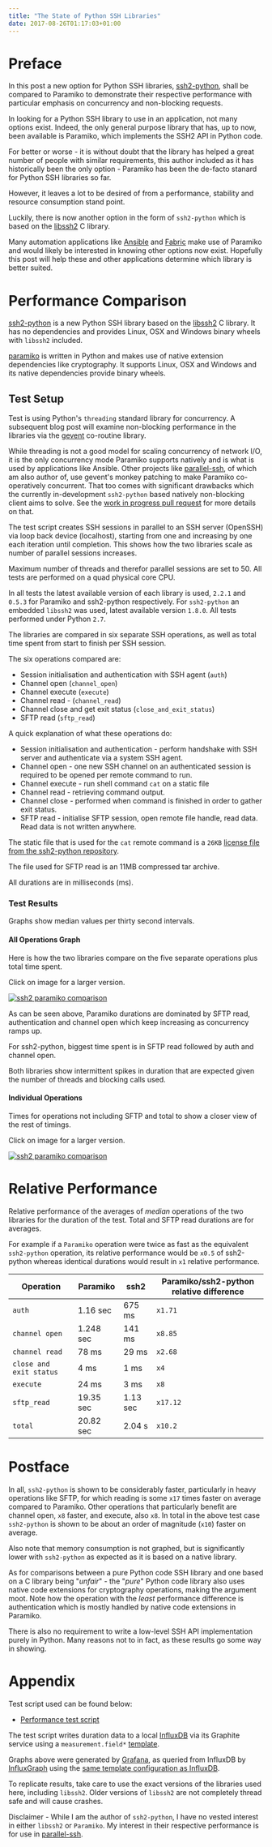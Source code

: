 ```yaml
---
title: "The State of Python SSH Libraries"
date: 2017-08-26T01:17:03+01:00
---
```


# Preface

In this post a new option for Python SSH libraries, [ssh2-python](https://github.com/ParallelSSH/ssh2-python), shall be compared to Paramiko to demonstrate their respective performance with particular emphasis on concurrency and non-blocking requests.

In looking for a Python SSH library to use in an application, not many options exist. Indeed, the only general purpose library that has, up to now, been available is Paramiko, which implements the SSH2 API in Python code.

For better or worse - it is without doubt that the library has helped a great number of people with similar requirements, this author included as it has historically been the only option - Paramiko has been the de-facto stanard for Python SSH libraries so far.

However, it leaves a lot to be desired of from a performance, stability and resource consumption stand point.

Luckily, there is now another option in the form of `ssh2-python` which is based on the [libssh2](https://www.libssh2.org) C library.

Many automation applications like [Ansible](https://www.ansible.com/) and [Fabric](https://github.com/fabric/fabric) make use of Paramiko and would likely be interested in knowing other options now exist. Hopefully this post will help these and other applications determine which library is better suited.


# Performance Comparison

[ssh2-python](https://github.com/ParallelSSH/ssh2-python) is a new Python SSH library based on the [libssh2](https://www.libssh2.org) C library. It has no dependencies and provides Linux, OSX and Windows binary wheels with `libssh2` included.

[paramiko](https://github.com/paramiko/paramiko) is written in Python and makes use of native extension dependencies like cryptography. It supports Linux, OSX and Windows and its native dependencies provide binary wheels.


## Test Setup

Test is using Python's `threading` standard library for concurrency. A subsequent blog post will examine non-blocking performance in the libraries via the [gevent](http://gevent.org) co-routine library. 

While threading is not a good model for scaling concurrency of network I/O, it is the only concurrency mode Paramiko supports natively and is what is used by applications like Ansible. Other projects like [parallel-ssh](https://github.com/ParallelSSH/parallel-ssh), of which am also author of, use gevent's monkey patching to make Paramiko co-operatively concurrent. That too comes with significant drawbacks which the currently in-development `ssh2-python` based natively non-blocking client aims to solve. See the [work in progress pull request](https://github.com/ParallelSSH/parallel-ssh/pull/86) for more details on that.

The test script creates SSH sessions in parallel to an SSH server (OpenSSH) via loop back device (localhost), starting from one and increasing by one each iteration until completion. This shows how the two libraries scale as number of parallel sessions increases.

Maximum number of threads and therefor parallel sessions are set to 50. All tests are performed on a quad physical core CPU.

In all tests the latest available version of each library is used, ``2.2.1`` and ``0.5.3`` for Paramiko and ssh2-python respectively. For `ssh2-python` an embedded `libssh2` was used, latest available version `1.8.0`. All tests performed under Python `2.7`.

The libraries are compared in six separate SSH operations, as well as total time spent from start to finish per SSH session.

The six operations compared are:

* Session initialisation and authentication with SSH agent (`auth`)
* Channel open (`channel_open`)
* Channel execute (`execute`)
* Channel read - (`channel_read`)
* Channel close and get exit status (`close_and_exit_status`)
* SFTP read (`sftp_read`)

A quick explanation of what these operations do:

* Session initialisation and authentication - perform handshake with SSH server and authenticate via a system SSH agent.
* Channel open - one new SSH channel on an authenticated session is required to be opened per remote command to run.
* Channel execute - run shell command `cat` on a static file
* Channel read - retrieving command output.
* Channel close - performed when command is finished in order to gather exit status.
* SFTP read - initialise SFTP session, open remote file handle, read data. Read data is not written anywhere.


The static file that is used for the `cat` remote command is a `26KB` [license file from the ssh2-python repository](https://github.com/ParallelSSH/ssh2-python/blob/master/LICENSE).

The file used for SFTP read is an 11MB compressed tar archive.

All durations are in milliseconds (ms).


### Test Results

Graphs show median values per thirty second intervals.

#### All Operations Graph

Here is how the two libraries compare on the five separate operations plus total time spent.

Click on image for a larger version.

[![ssh2 paramiko comparison](/static/ssh2_paramiko.png "All Operations Comparison")](/static/ssh2_paramiko.png)

As can be seen above, Paramiko durations are dominated by SFTP read, authentication and channel open which keep increasing as concurrency ramps up.

For ssh2-python, biggest time spent is in SFTP read followed by auth and channel open. 

Both libraries show intermittent spikes in duration that are expected given the number of threads and blocking calls used.


#### Individual Operations

Times for operations not including SFTP and total to show a closer view of the rest of timings.

Click on image for a larger version.

[![ssh2 paramiko comparison](/static/ssh2_paramiko_median.png "Individual Operations Comparison")](/static/ssh2_paramiko_median.png)

# Relative Performance

Relative performance of the averages of *median* operations of the two libraries for the duration of the test. Total and SFTP read durations are for averages.

For example if a `Paramiko` operation were twice as fast as the equivalent `ssh2-python` operation, its relative performance would be `x0.5` of ssh2-python whereas identical durations would result in `x1` relative performance.


Operation| Paramiko | ssh2 | Paramiko/ssh2-python relative difference
---------| ---------| -----| -------------
`auth` | 1.16 sec | 675 ms | `x1.71`
`channel open` | 1.248 sec | 141 ms | `x8.85`
`channel read` | 78 ms |  29 ms | `x2.68`
`close and exit status` | 4 ms | 1 ms | `x4`
`execute` | 24 ms | 3 ms | `x8`
`sftp_read` | 19.35 sec | 1.13 sec | `x17.12`
`total` | 20.82 sec | 2.04 s | `x10.2`


# Postface

In all, `ssh2-python` is shown to be considerably faster, particularly in heavy operations like SFTP, for which reading is some `x17` times faster on average compared to Paramiko. Other operations that particularly benefit are channel open, `x8` faster, and execute, also `x8`. In total in the above test case `ssh2-python` is shown to be about an order of magnitude (`x10`) faster on average.

Also note that memory consumption is not graphed, but is significantly lower with `ssh2-python` as expected as it is based on a native library.

As for comparisons between a pure Python code SSH library and one based on a C library being "*unfair*" - the "*pure*" Python code library also uses native code extensions for cryptography operations, making the argument moot. Note how the operation with the *least* performance difference is authentication which is mostly handled by native code extensions in Paramiko.

There is also no requirement to write a low-level SSH API implementation purely in Python. Many reasons not to in fact, as these results go some way in showing.


# Appendix

Test script used can be found below:

* [Performance test script](https://gist.github.com/pkittenis/f4a386ea38d09504a7ba429b45babde6#file-perf_test_ssh2-py)

The test script writes duration data to a local [InfluxDB](https://portal.influxdata.com/downloads) via its Graphite service using a `measurement.field*` [template](https://github.com/influxdata/influxdb/tree/master/services/graphite#templates).

Graphs above were generated by [Grafana](https://grafana.com), as queried from InfluxDB by [InfluxGraph](https://github.com/InfluxGraph/influxgraph) using the [same template configuration as InfluxDB](https://github.com/InfluxGraph/influxgraph#influxdb-graphite-metric-templates).

To replicate results, take care to use the exact versions of the libraries used here, including `libssh2`. Older versions of `libssh2` are not completely thread safe and will cause crashes.

Disclaimer - While I am the author of `ssh2-python`, I have no vested interest in either `libssh2` or `Paramiko`. My interest in their respective performance is for use in [parallel-ssh](https://github.com/ParallelSSH/parallel-ssh).
